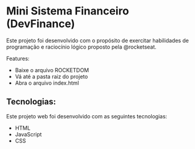 # Mini Sistema Financeiro (DevFinance)

 Este projeto foi desenvolvido com o propósito de exercitar habilidades de programação e raciocínio lógico proposto pela @rocketseat.


 Features:

- Baixe o arquivo ROCKETDOM
- Vá até a pasta raiz do projeto
- Abra o arquivo index.html






 ## Tecnologias:

 Este projeto web foi desenvolvido com as seguintes tecnologias:

- HTML
- JavaScript
- CSS



